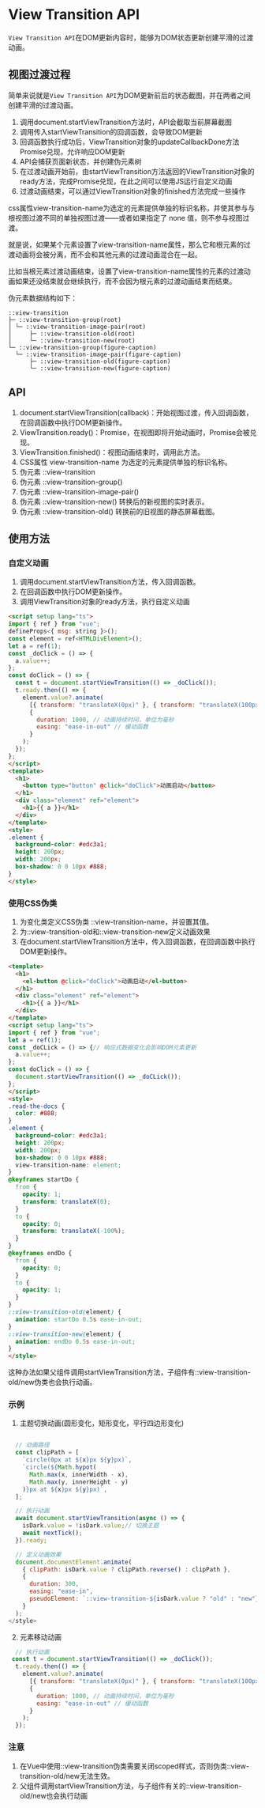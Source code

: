 # View Transition API

`View Transition API`在DOM更新内容时，能够为DOM状态更新创建平滑的过渡动画。

## 视图过渡过程

简单来说就是`View Transition API`为DOM更新前后的状态截图，并在两者之间创建平滑的过渡动画。

1. 调用document.startViewTransition方法时，API会截取当前屏幕截图
2. 调用传入startViewTransition的回调函数，会导致DOM更新
3. 回调函数执行成功后，ViewTransition对象的updateCallbackDone方法Promise兑现，允许响应DOM更新
3. API会捕获页面新状态，并创建伪元素树
4. 在过渡动画开始前，由startViewTransition方法返回的ViewTransition对象的ready方法，完成Promise兑现，在此之间可以使用JS运行自定义动画
5. 过渡动画结束，可以通过ViewTransition对象的finished方法完成一些操作


css属性view-transition-name为选定的元素提供单独的标识名称，并使其参与与根视图过渡不同的单独视图过渡——或者如果指定了 none 值，则不参与视图过渡。

就是说，如果某个元素设置了view-transition-name属性，那么它和根元素的过渡动画将会被分离，而不会和其他元素的过渡动画混合在一起。

比如当根元素过渡动画结束，设置了view-transition-name属性的元素的过渡动画如果还没结束就会继续执行，而不会因为根元素的过渡动画结束而结束。

伪元素数据结构如下：
```
::view-transition
├─ ::view-transition-group(root)
│ └─ ::view-transition-image-pair(root)
│     ├─ ::view-transition-old(root)
│     └─ ::view-transition-new(root)
└─ ::view-transition-group(figure-caption)
  └─ ::view-transition-image-pair(figure-caption)
      ├─ ::view-transition-old(figure-caption)
      └─ ::view-transition-new(figure-caption)
```

## API

1. document.startViewTransition(callback)：开始视图过渡，传入回调函数，在回调函数中执行DOM更新操作。
2. ViewTransition.ready()：Promise，在视图即将开始动画时，Promise会被兑现。
3. ViewTransition.finished()：视图动画结束时，调用此方法。
4. CSS属性 view-transition-name 为选定的元素提供单独的标识名称。
5. 伪元素 ::view-transition
6. 伪元素 ::view-transition-group()
7. 伪元素 ::view-transition-image-pair()
8. 伪元素 ::view-transition-new() 转换后的新视图的实时表示。
9. 伪元素 ::view-transition-old() 转换前的旧视图的静态屏幕截图。

## 使用方法

### 自定义动画

1. 调用document.startViewTransition方法，传入回调函数。
2. 在回调函数中执行DOM更新操作。
3. 调用ViewTransition对象的ready方法，执行自定义动画
```html
<script setup lang="ts">
import { ref } from "vue";
defineProps<{ msg: string }>();
const element = ref<HTMLDivElement>();
let a = ref(1);
const _doClick = () => {
  a.value++;
};
const doClick = () => {
  const t = document.startViewTransition(() => _doClick());
  t.ready.then(() => {
    element.value?.animate(
      [{ transform: "translateX(0px)" }, { transform: "translateX(100px)" }],
      {
        duration: 1000, // 动画持续时间，单位为毫秒
        easing: "ease-in-out" // 缓动函数
      }
    );
  });
};
</script>
<template>
  <h1>
    <button type="button" @click="doClick">动画启动</button>
  </h1>
  <div class="element" ref="element">
    <h1>{{ a }}</h1>
  </div>
</template>
<style>
.element {
  background-color: #edc3a1;
  height: 200px;
  width: 200px;
  box-shadow: 0 0 10px #888;
}
</style>

```


### 使用CSS伪类

1. 为变化类定义CSS伪类 ::view-transition-name，并设置其值。
2. 为::view-transition-old和::view-transition-new定义动画效果
3. 在document.startViewTransition方法中，传入回调函数，在回调函数中执行DOM更新操作。
```html
<template>
  <h1>
    <el-button @click="doClick">动画启动</el-button>
  </h1>
  <div class="element" ref="element">
    <h1>{{ a }}</h1>
  </div>
</template>
<script setup lang="ts">
import { ref } from "vue";
let a = ref(1);
const _doCLick = () => {// 响应式数据变化会影响DOM元素更新
  a.value++;
};
const doClick = () => {
  document.startViewTransition(() => _doCLick());
};
</script>
<style>
.read-the-docs {
  color: #888;
}
.element {
  background-color: #edc3a1;
  height: 200px;
  width: 200px;
  box-shadow: 0 0 10px #888;
  view-transition-name: element;
}
@keyframes startDo {
  from {
    opacity: 1;
    transform: translateX(0);
  }
  to {
    opacity: 0;
    transform: translateX(-100%);
  }
}
@keyframes endDo {
  from {
    opacity: 0;
  }
  to {
    opacity: 1;
  }
}
::view-transition-old(element) {
  animation: startDo 0.5s ease-in-out;
}
::view-transition-new(element) {
  animation: endDo 0.5s ease-in-out;
}
</style>
```
这种办法如果父组件调用startViewTransition方法，子组件有::view-transition-old/new伪类也会执行动画。


### 示例

1. 主题切换动画(圆形变化，矩形变化，平行四边形变化)
```js

  // 动画路径
  const clipPath = [
    `circle(0px at ${x}px ${y}px)`,
    `circle(${Math.hypot(
      Math.max(x, innerWidth - x),
      Math.max(y, innerHeight - y)
    )}px at ${x}px ${y}px)`,
  ];

  // 执行动画
  await document.startViewTransition(async () => {
    isDark.value = !isDark.value;// 切换主题
    await nextTick();
  }).ready;

  // 定义动画效果
  document.documentElement.animate(
    { clipPath: isDark.value ? clipPath.reverse() : clipPath },
    {
      duration: 300,
      easing: "ease-in",
      pseudoElement: `::view-transition-${isDark.value ? "old" : "new"}(root)`,
    }
  );
</style>
```
2. 元素移动动画
```js
  // 执行动画
 const t = document.startViewTransition(() => _doClick());
  t.ready.then(() => {
    element.value?.animate(
      [{ transform: "translateX(0px)" }, { transform: "translateX(100px)" }],
      {
        duration: 1000, // 动画持续时间，单位为毫秒
        easing: "ease-in-out" // 缓动函数
      }
    );
  });
````

### 注意

1. 在Vue中使用::view-transition伪类需要关闭scoped样式，否则伪类::view-transition-old/new无法生效。
2. 父组件调用startViewTransition方法，与子组件有关的::view-transition-old/new也会执行动画


